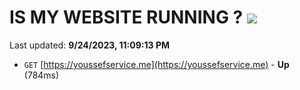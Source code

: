 # IS MY WEBSITE RUNNING ? [![](https://img.shields.io/static/v1?label=Sponsor&message=%E2%9D%A4&logo=GitHub&color=%23fe8e86)](https://github.com/sponsors/<username>)

Last updated: **9/24/2023, 11:09:13 PM**

- `GET` [https://youssefservice.me](https://youssefservice.me) - **Up** (784ms)
